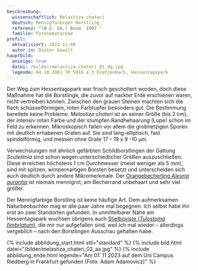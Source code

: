 ```yaml
---
beschreibung:
  wissenschaftlich: Melastiza chateri
  deutsch: Mennigfarbiger Borstling
  referenz: "(W.G. Sm.) Boud. 1907 "
  familie: Pyrenomataceae
profil:
  aktualisiert: 2023-11-08
  autor_in: Dieter Gewalt
hauptbild:
  anzeige: true
  datei: /bilder/melastiza_chateri_01_dg.jpg
  legende: 04.10.2001 TK 5918.4.3 Dietzenbach, Hessentagspark
---
```

Der Weg zum Hessentagspark war frisch geschottert worden, doch diese Maßnahme hat die Borstlinge, die zuvor auf nackter Erde erschienen waren, nicht vertreiben können. Zwischen den grauen Steinen machten sich die flach schüsselförmigen, roten Farbtupfer besonders gut. Die Bestimmung bereitete keine Probleme. *Melastiza chateri* ist an seiner Größe (bis 2 cm), der intensiv roten Farbe und der stumpfen Randhehaarung (Lupe) schon im Feld zu erkennen. Mikroskopisch fallen vor allem die grobnetzigen Sporen mit deutlich erhabenen Graten auf. Sie sind lang-elliptisch, fast spindelförmig, und messen ohne Grate 17 – 19 x 9 -10 µm.

Verwechslungen mit ähnlich gefärbten Schildborstlingen der Gattung *Scutellinia* sind schon wegen unterschiedlicher Größen auszuschließen. Diese erreichen höchstens 1 cm Durchmesser (meist weniger als 5 mm), sind mit spitzen, wimpernartigen Borsten besetzt und unterscheiden sich auch deutlich durch andere Mikromerkmale. Der [Orangebecherling *Aleuria aurantia*](/pilze/aleuria-aurantia-orangebecherling) ist niemals mennigrot, am Becherrand unbehaart und sehr viel größer.

Der Mennigfarbige Borstling ist keine häufige Art. Dem aufmerksamen Naturbeobachter mag er alle paar Jahre mal begegnen. Ich selbst habe ihn erst an zwei Standorten gefunden. In unmittelbarer Nähe am Hessentagspark wuchsen übrigens auch [Stielboviste (*Tulostoma fimbriatum*)](/pilze/tulostoma-fimbriatum-gewimperter-stielbovist), die mir nur aufgefallen sind, weil ich mal wieder – allerdings vergeblich – nach den Borstlingen Ausschau gehalten habe.

{% include abbildung_start.html stil="standard" %}
{% include bild.html datei="/bilder/melastiza_chateri_02_aa.jpg" %}
{% include abbildung_ende.html legende="Am 07. 11 2023 auf dem Uni Campus Riedberg in Frankfurt gefunden (Foto: Adam Adamovicz)" %}
